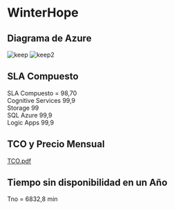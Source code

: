 # WinterHope

## Diagrama de Azure
![keep](https://user-images.githubusercontent.com/73864330/146702099-304b2979-3257-4106-817c-d58fa321cbe4.png)
![keep2](https://user-images.githubusercontent.com/73864330/146702102-fe5c4e44-c5f7-4d6d-be7e-015f1001d8c9.png)

## SLA Compuesto
SLA Compuesto = 98,70 <br />
Cognitive Services 99,9 <br />
Storage 99 <br />
SQL Azure 99,9 <br />
Logic Apps 99,9 

## TCO y Precio Mensual
[TCO.pdf](https://github.com/FedericoCadena9/Winter/files/7742169/TCO.pdf)

## Tiempo sin disponibilidad en un Año
Tno = 6832,8 min
